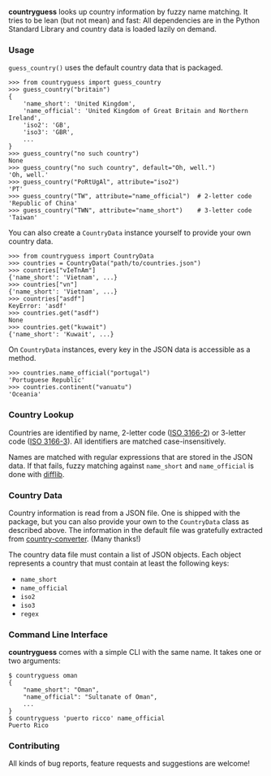 **countryguess** looks up country information by fuzzy name matching. It tries
to be lean (but not mean) and fast: All dependencies are in the Python Standard
Library and country data is loaded lazily on demand.

### Usage

`guess_country()` uses the default country data that is packaged.

    >>> from countryguess import guess_country
    >>> guess_country("britain")
    {
        'name_short': 'United Kingdom',
        'name_official': 'United Kingdom of Great Britain and Northern Ireland',
        'iso2': 'GB',
        'iso3': 'GBR',
        ...
    }
    >>> guess_country("no such country")
    None
    >>> guess_country("no such country", default="Oh, well.")
    'Oh, well.'
    >>> guess_country("PoRtUgAl", attribute="iso2")
    'PT'
    >>> guess_country("TW", attribute="name_official")  # 2-letter code
    'Republic of China'
    >>> guess_country("TWN", attribute="name_short")    # 3-letter code
    'Taiwan'

You can also create a `CountryData` instance yourself to provide your own
country data.

    >>> from countryguess import CountryData
    >>> countries = CountryData("path/to/countries.json")
    >>> countries["vIeTnAm"]
    {'name_short': 'Vietnam', ...}
    >>> countries["vn"]
    {'name_short': 'Vietnam', ...}
    >>> countries["asdf"]
    KeyError: 'asdf'
    >>> countries.get("asdf")
    None
    >>> countries.get("kuwait")
    {'name_short': 'Kuwait', ...}

On `CountryData` instances, every key in the JSON data is accessible as a
method.

    >>> countries.name_official("portugal")
    'Portuguese Republic'
    >>> countries.continent("vanuatu")
    'Oceania'

### Country Lookup

Countries are identified by name, 2-letter code
([ISO 3166-2](https://en.wikipedia.org/wiki/ISO_3166-2)) or 3-letter code
([ISO 3166-3](https://en.wikipedia.org/wiki/ISO_3166-3)). All identifiers are
matched case-insensitively.

Names are matched with regular expressions that are stored in the JSON data. If
that fails, fuzzy matching against ``name_short`` and ``name_official`` is done
with [difflib](https://docs.python.org/3/library/difflib.html).

### Country Data

Country information is read from a JSON file. One is shipped with the package,
but you can also provide your own to the `CountryData` class as described
above. The information in the default file was gratefully extracted from
[country-converter](https://pypi.org/project/country-converter/). (Many thanks!)

The country data file must contain a list of JSON objects. Each object
represents a country that must contain at least the following keys:

- `name_short`
- `name_official`
- `iso2`
- `iso3`
- `regex`

### Command Line Interface

**countryguess** comes with a simple CLI with the same name. It takes one or two
arguments:

    $ countryguess oman
    {
        "name_short": "Oman",
        "name_official": "Sultanate of Oman",
        ...
    }
    $ countryguess 'puerto ricco' name_official
    Puerto Rico

### Contributing

All kinds of bug reports, feature requests and suggestions are welcome!
